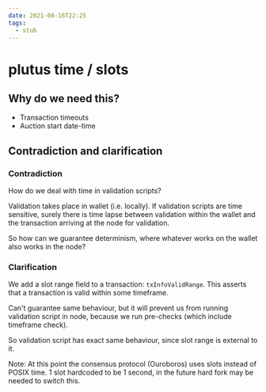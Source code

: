 ```yaml
---
date: 2021-08-16T22:25
tags: 
  - stub
---
```


# plutus time / slots

## Why do we need this?

- Transaction timeouts
- Auction start date-time

## Contradiction and clarification

### Contradiction

How do we deal with time in validation scripts?

Validation takes place in wallet (i.e. locally).
If validation scripts are time sensitive,
surely there is time lapse between validation within the wallet
and the transaction arriving at the node for validation.

So how can we guarantee determinism, where whatever works on the wallet
also works in the node?

### Clarification

We add a slot range field to a transaction: `txInfoValidRange`.
This asserts that a transaction is valid within some timeframe.

Can't guarantee same behaviour, but it will prevent us from running validation script in node,
because we run pre-checks (which include timeframe check).

So validation script has exact same behaviour, since slot range is external to it.

Note: At this point the consensus protocol (Ouroboros) uses slots instead of POSIX time.
1 slot hardcoded to be 1 second,
in the future hard fork may be needed to switch this.
